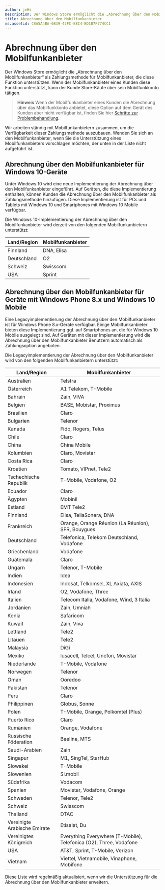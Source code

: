 ```yaml
---
author: jnHs
Description: Der Windows Store ermöglicht die „Abrechnung über den Mobilfunkanbieter“ als Zahlungsmethode für Mobilfunkanbieter, die diese Funktion unterstützen.
title: Abrechnung über den Mobilfunkanbieter
ms.assetid: C8A5A4BA-6B39-42FC-B8C4-ED1B7F774CC1
---
```


# Abrechnung über den Mobilfunkanbieter


Der Windows Store ermöglicht die „Abrechnung über den Mobilfunkanbieter“ als Zahlungsmethode für Mobilfunkanbieter, die diese Funktion unterstützen. Wenn der Mobilfunkanbieter eines Kunden diese Funktion unterstützt, kann der Kunde Store-Käufe über sein Mobilfunkkonto tätigen.

> **Hinweis**  Wenn der Mobilfunkanbieter eines Kunden die Abrechnung über das Mobilfunkkonto anbietet, diese Option auf dem Gerät des Kunden aber nicht verfügbar ist, finden Sie hier [Schritte zur Problembehandlung](http://go.microsoft.com/fwlink/p/?LinkId=523993).

 

Wir arbeiten ständig mit Mobilfunkanbietern zusammen, um die Verfügbarkeit dieser Zahlungsmethode auszubauen. Wenden Sie sich an den Mobilfunkanbieter, wenn Sie die Unterstützung eines Mobilfunkanbieters vorschlagen möchten, der unten in der Liste nicht aufgeführt ist.

## Abrechnung über den Mobilfunkanbieter für Windows 10-Geräte


Unter Windows 10 wird eine neue Implementierung der Abrechnung über den Mobilfunkanbieter eingeführt. Auf Geräten, die diese Implementierung enthalten, können Kunden die Abrechnung über den Mobilfunkanbieter als Zahlungsmethode hinzufügen. Diese Implementierung ist für PCs und Tablets mit Windows 10 und Smartphones mit Windows 10 Mobile verfügbar.

Die Windows 10-Implementierung der Abrechnung über den Mobilfunkanbieter wird derzeit von den folgenden Mobilfunkanbietern unterstützt:

| Land/Region | Mobilfunkanbieter |
|----------------|------------------|
| Finnland        | DNA, Elisa       |
| Deutschland        | O2               |
| Schweiz    | Swisscom         |
| USA  | Sprint           |

 

## Abrechnung über den Mobilfunkanbieter für Geräte mit Windows Phone 8.x und Windows 10 Mobile


Eine Legacyimplementierung der Abrechnung über den Mobilfunkanbieter ist für Windows Phone 8.x-Geräte verfügbar. Einige Mobilfunkanbieter bieten diese Implementierung ggf. auf Smartphones an, die für Windows 10 Mobile ausgelegt sind. Auf Geräten mit dieser Implementierung wird die Abrechnung über den Mobilfunkanbieter Benutzern automatisch als Zahlungsoption angeboten.

Die Legacyimplementierung der Abrechnung über den Mobilfunkanbieter wird von den folgenden Mobilfunkanbietern unterstützt:

| Land/Region       | Mobilfunkanbieter                                                   |
|----------------------|--------------------------------------------------------------------|
| Australien            | Telstra                                                            |
| Österreich              | A1 Telekom, T-Mobile                                               |
| Bahrain              | Zain, VIVA                                                         |
| Belgien              | BASE, Mobistar, Proximus                                                     |
| Brasilien               | Claro                                                              |
| Bulgarien             | Telenor                                                            |
| Kanada               | Fido, Rogers, Telus                                                |
| Chile                | Claro                                                              |
| China                | China Mobile                                                       |
| Kolumbien             | Claro, Movistar                                                    |
| Costa Rica           | Claro                                                              |
| Kroatien              | Tomato, VIPnet, Tele2                                              |
| Tschechische Republik       | T-Mobile, Vodafone, O2                                             |
| Ecuador              | Claro                                                              |
| Ägypten                | Mobinil                                                            |
| Estland              | EMT Tele2                                                         |
| Finnland              | Elisa, TeliaSonera, DNA                                            |
| Frankreich               | Orange, Orange Réunion (La Réunion), SFR, Bouygues                 |
| Deutschland              | Telefonica, Telekom Deutschland, Vodafone                          |
| Griechenland               | Vodafone                                                           |
| Guatemala            | Claro                                                              |
| Ungarn              | Telenor, T-Mobile                                                  |
| Indien                | Idea                                                               |
| Indonesien            | Indosat, Telkomsel, XL Axiata, AXIS                                |
| Irland              | O2, Vodafone, Three                                                      |
| Italien                | Telecom Italia, Vodafone, Wind, 3 Italia                           |
| Jordanien               | Zain, Umniah                                                       |
| Kenia                | Safaricom                                                          |
| Kuwait               | Zain, Viva                                                         |
| Lettland               | Tele2                                                              |
| Litauen            | Tele2                                                              |
| Malaysia             | DiGi                                                               |
| Mexiko               | Iusacell, Telcel, Unefon, Movistar                                 |
| Niederlande          | T-Mobile, Vodafone                                                 |
| Norwegen               | Telenor                                                            |
| Oman                 | Ooredoo                                                            |
| Pakistan             | Telenor                                                            |
| Peru                 | Claro                                                              |
| Philippinen          | Globus, Sonne                                                         |
| Polen               | T-Mobile, Orange, Polkomtel (Plus)                                 |
| Puerto Rico          | Claro                                                              |
| Rumänien              | Orange, Vodafone                                                   |
| Russische Föderation               | Beeline, MTS                                                          |
| Saudi-Arabien         | Zain                                                               |
| Singapur            | M1, SingTel, StarHub                                               |
| Slowakei             | T-Mobile                                                           |
| Slowenien             | Si.mobil                                                           |
| Südafrika         | Vodacom                                                            |
| Spanien                | Movistar, Vodafone, Orange                                         |
| Schweden               | Telenor, Tele2                                                     |
| Schweiz          | Swisscom                                                           |
| Thailand             | DTAC                                                               |
| Vereinigte Arabische Emirate | Etisalat, Du                                                       |
| Vereinigtes Königreich       | Everything Everywhere (T-Mobile), Telefonica (O2), Three, Vodafone |
| USA        | AT&T, Sprint, T-Mobile, Verizon                                    |
| Vietnam              | Viettel, Vietnamobile, Vinaphone, Mobifone                         |

 

Diese Liste wird regelmäßig aktualisiert, wenn wir die Unterstützung für die Abrechnung über den Mobilfunkanbieter erweitern.

 

 






<!--HONumber=May16_HO2-->



